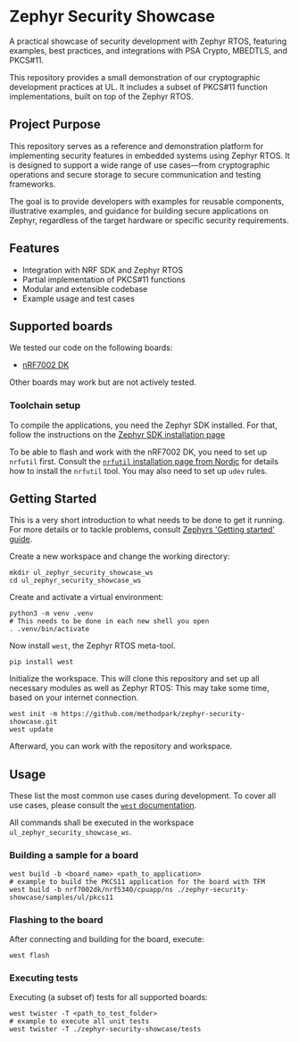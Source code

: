 # Zephyr Security Showcase

A practical showcase of security development with Zephyr RTOS, featuring examples, best practices,
and integrations with PSA Crypto, MBEDTLS, and PKCS#11.

This repository provides a small demonstration of our cryptographic development practices at UL.
It includes a subset of PKCS#11 function implementations, built on top of the Zephyr RTOS.

## Project Purpose

This repository serves as a reference and demonstration platform for implementing security features in
embedded systems using Zephyr RTOS. It is designed to support a wide range of use cases—from cryptographic
operations and secure storage to secure communication and testing frameworks.

The goal is to provide developers with examples for reusable components, illustrative examples, and guidance for
building secure applications on Zephyr, regardless of the target hardware or specific security requirements.

## Features

- Integration with NRF SDK and Zephyr RTOS
- Partial implementation of PKCS#11 functions
- Modular and extensible codebase
- Example usage and test cases

## Supported boards

We tested our code on the following boards:

- [nRF7002 DK](https://www.nordicsemi.com/Products/Development-hardware/nRF7002-DK)

Other boards may work but are not actively tested.

### Toolchain setup

To compile the applications, you need the Zephyr SDK installed. For that,
follow the instructions on the [Zephyr SDK installation page](https://docs.zephyrproject.org/latest/develop/toolchains/zephyr_sdk.html)

To be able to flash and work with the nRF7002 DK, you need to set up `nrfutil` first.
Consult the [
`nrfutil` installation page from Nordic](https://docs.nordicsemi.com/bundle/nrfutil/page/guides/installing.html)
for details how to install the `nrfutil` tool.
You may also need to set up `udev` rules.

## Getting Started

This is a very short introduction to what needs to be done to get it running. For more details
or to tackle problems, consult
[Zephyrs 'Getting started' guide](https://docs.zephyrproject.org/latest/develop/getting_started/index.html).

Create a new workspace and change the working directory:

```shell
mkdir ul_zephyr_security_showcase_ws
cd ul_zephyr_security_showcase_ws
```

Create and activate a virtual environment:

```shell
python3 -m venv .venv
# This needs to be done in each new shell you open
. .venv/bin/activate
```

Now install `west`, the Zephyr RTOS meta-tool.

```shell
pip install west
```

Initialize the workspace. This will clone this repository and set up all necessary modules as well as Zephyr RTOS:
This may take some time, based on your internet connection.

```shell
west init -m https://github.com/methodpark/zephyr-security-showcase.git
west update
```

Afterward, you can work with the repository and workspace.

## Usage

These list the most common use cases during development.
To cover all use cases, please consult the
[`west` documentation](https://docs.zephyrproject.org/latest/develop/west/index.html).

All commands shall be executed in the workspace `ul_zephyr_security_showcase_ws`.

### Building a sample for a board

```shell
west build -b <board_name> <path_to_application>
# example to build the PKCS11 application for the board with TFM
west build -b nrf7002dk/nrf5340/cpuapp/ns ./zephyr-security-showcase/samples/ul/pkcs11
```

### Flashing to the board

After connecting and building for the board, execute:

```
west flash
```

### Executing tests

Executing (a subset of) tests for all supported boards:

```shell
west twister -T <path_to_test_folder>
# example to execute all unit tests
west twister -T ./zephyr-security-showcase/tests
```

